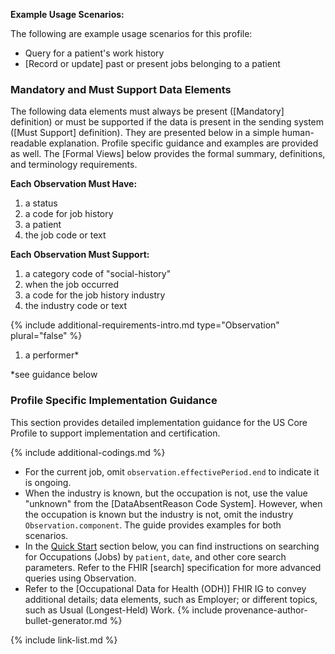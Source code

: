 

**Example Usage Scenarios:**

The following are example usage scenarios for this profile:

- Query for a patient's work history
- [Record or update] past or present jobs belonging to a patient

### Mandatory and Must Support Data Elements

The following data elements must always be present ([Mandatory] definition) or must be supported if the data is present in the sending system ([Must Support] definition). They are presented below in a simple human-readable explanation. Profile specific guidance and examples are provided as well. The [Formal Views] below provides the formal summary, definitions, and terminology requirements.

**Each Observation Must Have:**

1. a status
2. a code for job history
3. a patient
5. the job code or text 

**Each Observation Must Support:**

1. a category code of "social-history"
2. when the job occurred
3. a code for the job history industry
4. the industry code or text

{% include additional-requirements-intro.md type="Observation" plural="false" %}

1. a performer*

*see guidance below

### Profile Specific Implementation Guidance

This section provides detailed implementation guidance for the US Core Profile to support implementation and certification.

{% include additional-codings.md %}
- For the current job, omit `observation.effectivePeriod.end` to indicate it is ongoing.
- When the industry is known, but the occupation is not,  use the value "unknown" from the [DataAbsentReason Code System]. However, when the occupation is known but the industry is not, omit the industry `Observation.component`. The guide provides examples for both scenarios.
- In the [Quick Start](#notes) section below, you can find instructions on searching for Occupations (Jobs) by `patient`, `date`, and other core search parameters. Refer to the FHIR [search] specification for more advanced queries using Observation.
- Refer to the [Occupational Data for Health (ODH)] FHIR IG  to convey additional details; data elements, such as Employer; or different topics, such as Usual (Longest-Held) Work.
{% include provenance-author-bullet-generator.md %}

{% include link-list.md %}
